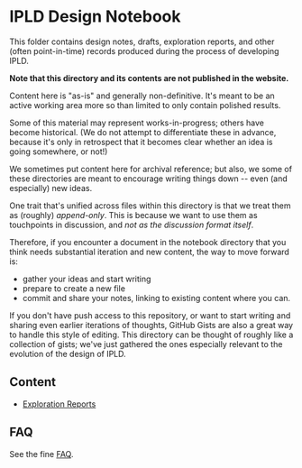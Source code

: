 IPLD Design Notebook
====================

This folder contains design notes, drafts, exploration reports,
and other (often point-in-time) records produced during the process of developing IPLD.

**Note that this directory and its contents are not published in the website.**

Content here is "as-is" and generally non-definitive.
It's meant to be an active working area more so than limited to only contain polished results.

Some of this material may represent works-in-progress; others have become historical.
(We do not attempt to differentiate these in advance, because it's only in retrospect
that it becomes clear whether an idea is going somewhere, or not!)

We sometimes put content here for archival reference;
but also, we some of these directories are meant to encourage
writing things down -- even (and especially) new ideas.

One trait that's unified across files within this directory is that we treat them
as (roughly) *append-only*.  This is because we want to use them as touchpoints
in discussion, and *not as the discussion format itself*.

Therefore, if you encounter a document in the notebook directory that you think
needs substantial iteration and new content, the way to move forward is:

- gather your ideas and start writing
- prepare to create a new file
- commit and share your notes, linking to existing content where you can.

If you don't have push access to this repository, or want to start writing and
sharing even earlier iterations of thoughts, GitHub Gists are also a great way
to handle this style of editing.
This directory can be thought of roughly like a collection of gists; we've just
gathered the ones especially relevant to the evolution of the design of IPLD.


Content
-------

- [Exploration Reports](./exploration-reports/)


FAQ
---

See the fine [FAQ](./FAQ.md).
